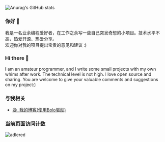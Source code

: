 ![Anurag's GitHub stats](https://github-readme-stats.vercel.app/api?username=solitude-mix&show_icons=true&theme=transparent)

### 你好 👋

我是一名业余编程爱好者，在工作之余写一些自己突发奇想的小项目。技术水平不高，热爱开源、热爱分享。  
欢迎你对我的项目提出宝贵的意见和建议 :) 

### Hi there 👋

I am an amateur programmer, and I write some small projects with my own whims after work.  The technical level is not high.  I love open source and sharing.  You are welcome to give your valuable comments and suggestions on my project:)

<!--
**solitude-mix/solitude-mix** is a ✨ _special_ ✨ repository because its `README.md` (this file) appears on your GitHub profile.

Here are some ideas to get you started:

- 🔭 I’m currently working on ...
- 🌱 I’m currently learning ...
- 👯 I’m looking to collaborate on ...
- 🤔 I’m looking for help with ...
- 💬 Ask me about ...
- 📫 How to reach me: ...
- 😄 Pronouns: ...
- ⚡ Fun fact: ...
-->
### 与我相关 
* [😄&nbsp;&nbsp;我的博客\(使用Bolo驱动\)](http://www.zts521.top)
<!-- * [🐧&nbsp;&nbsp;通过QQ与我联系](http://wpa.qq.com/msgrd?v=3&uin=330701411&site=qq&menu=yes) -->

### 当前页面访问计数

![adlered](https://count.getloli.com/get/@solitude-mix)
